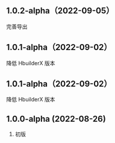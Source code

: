 ## 1.0.2-alpha（2022-09-05）
完善导出
## 1.0.1-alpha（2022-09-02）
降低 HbuilderX 版本
## 1.0.1-alpha（2022-09-02）
降低 HbuilderX 版本
## 1.0.0-alpha (2022-08-26)

1. 初版
